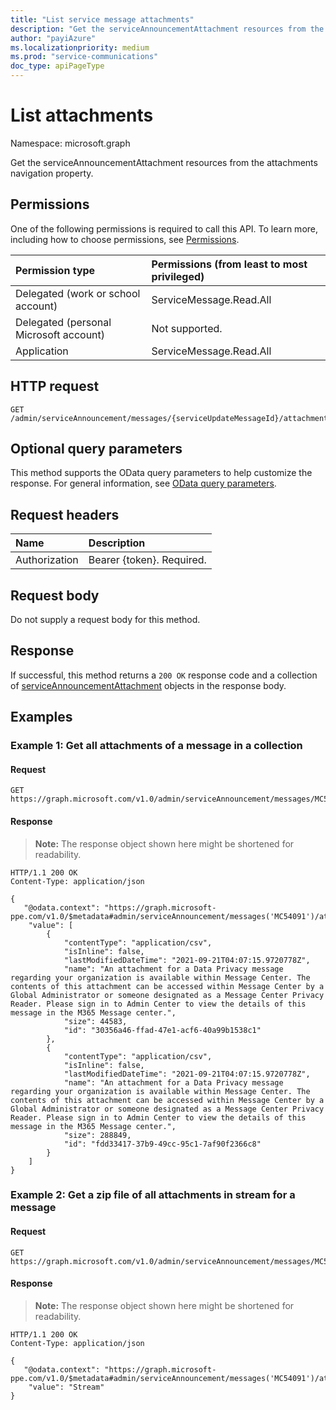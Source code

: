 ```yaml
---
title: "List service message attachments"
description: "Get the serviceAnnouncementAttachment resources from the attachments navigation property."
author: "payiAzure"
ms.localizationpriority: medium
ms.prod: "service-communications"
doc_type: apiPageType
---
```


# List attachments
Namespace: microsoft.graph

Get the serviceAnnouncementAttachment resources from the attachments navigation property.

## Permissions
One of the following permissions is required to call this API. To learn more, including how to choose permissions, see [Permissions](/graph/permissions-reference).

|Permission type|Permissions (from least to most privileged)|
|:---|:---|
|Delegated (work or school account)|ServiceMessage.Read.All|
|Delegated (personal Microsoft account)|Not supported.|
|Application|ServiceMessage.Read.All|

## HTTP request

<!-- {
  "blockType": "ignored"
}
-->
``` http
GET /admin/serviceAnnouncement/messages/{serviceUpdateMessageId}/attachments
```

## Optional query parameters
This method supports the OData query parameters to help customize the response. For general information, see [OData query parameters](/graph/query-parameters).

## Request headers
|Name|Description|
|:---|:---|
|Authorization|Bearer {token}. Required.|

## Request body
Do not supply a request body for this method.

## Response

If successful, this method returns a `200 OK` response code and a collection of [serviceAnnouncementAttachment](../resources/serviceannouncementattachment.md) objects in the response body.

## Examples

### Example 1: Get all attachments of a message in a collection

#### Request
<!-- {
  "blockType": "request",
  "name": "list_serviceannouncementattachment"
}
-->
``` http
GET https://graph.microsoft.com/v1.0/admin/serviceAnnouncement/messages/MC54091/attachments
```

#### Response
>**Note:** The response object shown here might be shortened for readability.
<!-- {
  "blockType": "response",
  "truncated": true,
  "@odata.type": "Collection(microsoft.graph.serviceAnnouncementAttachment)"
}
-->
``` http
HTTP/1.1 200 OK
Content-Type: application/json

{
   "@odata.context": "https://graph.microsoft-ppe.com/v1.0/$metadata#admin/serviceAnnouncement/messages('MC54091')/attachments",
    "value": [
        {
            "contentType": "application/csv",
            "isInline": false,
            "lastModifiedDateTime": "2021-09-21T04:07:15.9720778Z",
            "name": "An attachment for a Data Privacy message regarding your organization is available within Message Center. The contents of this attachment can be accessed within Message Center by a Global Administrator or someone designated as a Message Center Privacy Reader. Please sign in to Admin Center to view the details of this message in the M365 Message center.",
            "size": 44583,
            "id": "30356a46-ffad-47e1-acf6-40a99b1538c1"
        },
        {
            "contentType": "application/csv",
            "isInline": false,
            "lastModifiedDateTime": "2021-09-21T04:07:15.9720778Z",
            "name": "An attachment for a Data Privacy message regarding your organization is available within Message Center. The contents of this attachment can be accessed within Message Center by a Global Administrator or someone designated as a Message Center Privacy Reader. Please sign in to Admin Center to view the details of this message in the M365 Message center.",
            "size": 288849,
            "id": "fdd33417-37b9-49cc-95c1-7af90f2366c8"
        }
    ]
}
```

### Example 2: Get a zip file of all attachments in stream for a message

#### Request
<!-- {
  "blockType": "request",
  "name": "list_serviceannouncementattachment"
}
-->
``` http
GET https://graph.microsoft.com/v1.0/admin/serviceAnnouncement/messages/MC54091/attachmentsArchive
```

#### Response
>**Note:** The response object shown here might be shortened for readability.
<!-- {
  "blockType": "response",
  "truncated": true,
  "@odata.type": "Edm.Stream"
}
-->
``` http
HTTP/1.1 200 OK
Content-Type: application/json

{
   "@odata.context": "https://graph.microsoft-ppe.com/v1.0/$metadata#admin/serviceAnnouncement/messages('MC54091')/attachmentsArchive",
    "value": "Stream"
}
```

